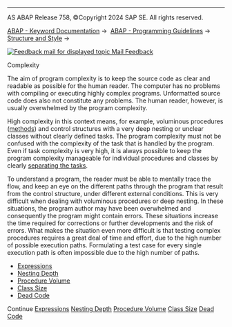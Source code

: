   

* * *

AS ABAP Release 758, ©Copyright 2024 SAP SE. All rights reserved.

[ABAP - Keyword Documentation](https://help.sap.com/doc/abapdocu_758_index_htm/7.58/en-US/abenabap.htm) →  [ABAP - Programming Guidelines](https://help.sap.com/doc/abapdocu_758_index_htm/7.58/en-US/abenabap_pgl.htm) →  [Structure and Style](https://help.sap.com/doc/abapdocu_758_index_htm/7.58/en-US/abenstructure_style_gdl.htm) → 

 [![](Mail.gif?object=Mail.gif "Feedback mail for displayed topic") Mail Feedback](mailto:f1_help@sap.com?subject=Feedback%20on%20ABAP%20Documentation&body=Document:%20Complexity%2C%20ABENCOMPLEXITY_GDL%2C%20758%0D%0A%0D%0AError:%0D%0A%0D%0A%0D%0A%0D%0ASuggestion%20for%20improvement:)

Complexity

The aim of program complexity is to keep the source code as clear and readable as possible for the human reader. The computer has no problems with compiling or executing highly complex programs. Unformatted source code does also not constitute any problems. The human reader, however, is usually overwhelmed by the program complexity.

High complexity in this context means, for example, voluminous procedures ([methods](https://help.sap.com/doc/abapdocu_758_index_htm/7.58/en-US/abenfunct_module_subroutine_guidl.htm "Guideline")) and control structures with a very deep nesting or unclear classes without clearly defined tasks. The program complexity must not be confused with the complexity of the task that is handled by the program. Even if task complexity is very high, it is always possible to keep the program complexity manageable for individual procedures and classes by clearly [separating the tasks](https://help.sap.com/doc/abapdocu_758_index_htm/7.58/en-US/abenseparation_concerns_guidl.htm "Guideline").

To understand a program, the reader must be able to mentally trace the flow, and keep an eye on the different paths through the program that result from the control structure, under different external conditions. This is very difficult when dealing with voluminous procedures or deep nesting. In these situations, the program author may have been overwhelmed and consequently the program might contain errors. These situations increase the time required for corrections or further developments and the risk of errors. What makes the situation even more difficult is that testing complex procedures requires a great deal of time and effort, due to the high number of possible execution paths. Formulating a test case for every single execution path is often impossible due to the high number of paths.

-   [Expressions](https://help.sap.com/doc/abapdocu_758_index_htm/7.58/en-US/abenexpression_guidl.htm "Guideline")
-   [Nesting Depth](https://help.sap.com/doc/abapdocu_758_index_htm/7.58/en-US/abennesting_depth_guidl.htm "Guideline")
-   [Procedure Volume](https://help.sap.com/doc/abapdocu_758_index_htm/7.58/en-US/abenproc_volume_guidl.htm "Guideline")
-   [Class Size](https://help.sap.com/doc/abapdocu_758_index_htm/7.58/en-US/abenclass_size_guidl.htm "Guideline")
-   [Dead Code](https://help.sap.com/doc/abapdocu_758_index_htm/7.58/en-US/abendead_code_guidl.htm "Guideline")

Continue
[Expressions](https://help.sap.com/doc/abapdocu_758_index_htm/7.58/en-US/abenexpression_guidl.htm)
[Nesting Depth](https://help.sap.com/doc/abapdocu_758_index_htm/7.58/en-US/abennesting_depth_guidl.htm)
[Procedure Volume](https://help.sap.com/doc/abapdocu_758_index_htm/7.58/en-US/abenproc_volume_guidl.htm)
[Class Size](https://help.sap.com/doc/abapdocu_758_index_htm/7.58/en-US/abenclass_size_guidl.htm)
[Dead Code](https://help.sap.com/doc/abapdocu_758_index_htm/7.58/en-US/abendead_code_guidl.htm)